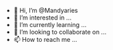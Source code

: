 - 👋 Hi, I’m @Mandyaries
- 👀 I’m interested in ...
- 🌱 I’m currently learning ...
- 💞️ I’m looking to collaborate on ...
- 📫 How to reach me ...

<!---
Mandyaries/Mandyaries is a ✨ special ✨ repository because its `README.md` (this file) appears on your GitHub profile.
You can click the Preview link to take a look at your changes.
--->
